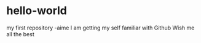 # hello-world
my first repository -aime
I am getting my self familiar with Github
Wish me all the best
